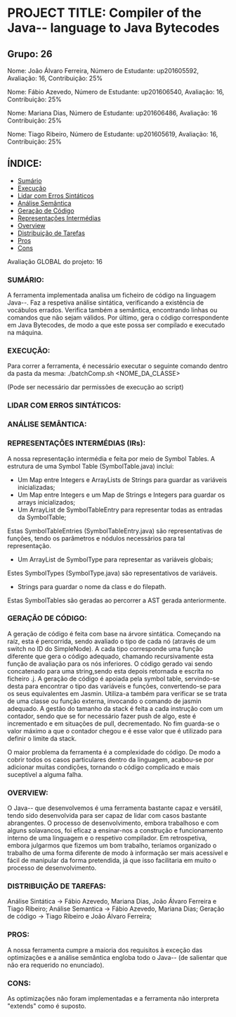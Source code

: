 # PROJECT TITLE: Compiler of the Java-- language to Java Bytecodes

## Grupo: 26

Nome: João Álvaro Ferreira, Número de Estudante: up201605592, Avaliação: 16, Contribuição: 25%

Nome: Fábio Azevedo, Número de Estudante: up201606540, Avaliação: 16, Contribuição: 25%

Nome: Mariana Dias, Número de Estudante: up201606486, Avaliação: 16 Contribuição: 25%

Nome: Tiago Ribeiro, Número de Estudante: up201605619, Avaliação: 16, Contribuição: 25%

## ÍNDICE:

- [Sumário](#sumário)
- [Execução](#execução)
- [Lidar com Erros Sintáticos](#lidar-com-erros-sintáticos)
- [Análise Semântica](#análise-semântica)
- [Geração de Código](#geração-de-código)
- [Representações Intermédias](#representações-intermédias)
- [Overview](#overview)
- [Distribuição de Tarefas](#testsuite-and-test-infrastructure)
- [Pros](#pros)
- [Cons](#cons)

Avaliação GLOBAL do projeto: 16

### SUMÁRIO: 
A ferramenta implementada analisa um ficheiro de código na linguagem Java--. 
Faz a respetiva análise sintática, verificando a existência de vocábulos errados. 
Verifica também a semântica, encontrando linhas ou comandos que não sejam válidos.
Por último, gera o código correspondente em Java Bytecodes, de modo a que este possa ser compilado e executado na máquina.

### EXECUÇÃO:
Para correr a ferramenta, é necessário executar o seguinte comando dentro da pasta da mesma:
./batchComp.sh <NOME_DA_CLASSE>

(Pode ser necessário dar permissões de execução ao script)

### LIDAR COM ERROS SINTÁTICOS: 


### ANÁLISE SEMÂNTICA:



### REPRESENTAÇÕES INTERMÉDIAS (IRs):
A nossa representação intermédia e feita por meio de Symbol Tables. A estrutura de uma Symbol Table (SymbolTable.java) inclui:

* Um Map entre Integers e ArrayLists de Strings para guardar as variáveis inicializadas;
* Um Map entre Integers e um Map de Strings e Integers para guardar os arrays inicializados;
* Um ArrayList de SymbolTableEntry para representar todas as entradas da SymbolTable;

Estas SymbolTableEntries (SymbolTableEntry.java) são representativas de funções, tendo os parâmetros e nódulos necessários para tal representação.

* Um ArrayList de SymbolType para representar as variáveis globais;

Estes SymbolTypes (SymbolType.java) são representativos de variáveis.

* Strings para guardar o nome da class e do filepath. 

Estas SymbolTables são geradas ao percorrer a AST gerada anteriormente.

### GERAÇÃO DE CÓDIGO:

A geração de código é feita com base na árvore sintática. Começando na raíz, esta é percorrida, sendo avaliado o tipo de cada nó (através de um switch no ID do SimpleNode). A cada tipo corresponde uma função diferente que gera o código adequado, chamando recursivamente esta função de avaliação para os nós inferiores. O código gerado vai sendo concatenado para uma string,sendo esta depois retornada e escrita no ficheiro .j.
A geração de código é apoiada pela symbol table, servindo-se desta para encontrar o tipo das variáveis e funções, convertendo-se para os seus equivalentes em Jasmin. Utiliza-a também para verificar se se trata de uma classe ou função externa, invocando o comando de jasmin adequado.
A gestão do tamanho da stack é feita a cada instrução com um contador, sendo que se for necessário fazer push de algo, este é incrementado e em situações de pull, decrementado. No fim guarda-se o valor máximo a que o contador chegou e é esse valor que é utilizado para definir o limite da stack.

O maior problema da ferramenta é a complexidade do código. De modo a cobrir todos os casos particulares dentro da linguagem, acabou-se por adicionar muitas condições, tornando o código complicado e mais suceptível a alguma falha.



### OVERVIEW: 

O Java-- que desenvolvemos é uma ferramenta bastante capaz e versátil, tendo sido desenvolvida para ser capaz de lidar com casos bastante abrangentes. O processo de desenvolvimento, embora trabalhoso e com alguns solavancos, foi eficaz a ensinar-nos a construção e funcionamento interno de uma linguagem e o respetivo compilador. Em retrospetiva, embora julgarmos que fizemos um bom trabalho, teríamos organizado o trabalho de uma forma diferente de modo à informação ser mais acessível e fácil de manipular da forma pretendida, já que isso facilitaria em muito o processo de desenvolvimento.

### DISTRIBUIÇÃO DE TAREFAS:
Análise Sintática -> Fábio Azevedo, Mariana Dias, João Álvaro Ferreira e Tiago Ribeiro;
Análise Semantica -> Fábio Azevedo, Mariana Dias;
Geração de código -> Tiago Ribeiro e João Álvaro Ferreira;


### PROS:
A nossa ferramenta cumpre a maioria dos requisitos à exceção das optimizações e a análise semântica engloba todo o Java-- (de salientar que não era requerido no enunciado).


### CONS:
As optimizações não foram implementadas e a ferramenta não interpreta "extends" como é suposto.

